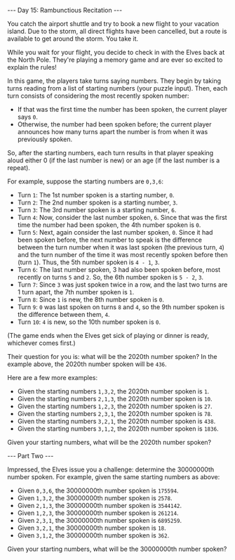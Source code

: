 --- Day 15: Rambunctious Recitation ---

You catch the airport shuttle and try to book a new flight to your vacation island. Due to the storm, all direct flights have been cancelled, but a route is available to get around the storm. You take it.

While you wait for your flight, you decide to check in with the Elves back at the North Pole. They're playing a memory game and are ever so excited to explain the rules!

In this game, the players take turns saying numbers. They begin by taking turns reading from a list of starting numbers (your puzzle input). Then, each turn consists of considering the most recently spoken number:

- If that was the first time the number has been spoken, the current player says `0`.
- Otherwise, the number had been spoken before; the current player announces how many turns apart the number is from when it was previously spoken.

So, after the starting numbers, each turn results in that player speaking aloud either 0 (if the last number is new) or an age (if the last number is a repeat).

For example, suppose the starting numbers are `0,3,6`:

- Turn `1`: The 1st number spoken is a starting number, `0`.
- Turn `2`: The 2nd number spoken is a starting number, `3`.
- Turn `3`: The 3rd number spoken is a starting number, `6`.
- Turn `4`: Now, consider the last number spoken, `6`. Since that was the first time the number had been spoken, the 4th number spoken is `0`.
- Turn `5`: Next, again consider the last number spoken, `0`. Since it had been spoken before, the next number to speak is the difference between the turn number when it was last spoken (the previous turn, `4`) and the turn number of the time it was most recently spoken before then (turn `1`). Thus, the 5th number spoken is `4 - 1`, `3`.
- Turn `6`: The last number spoken, 3 had also been spoken before, most recently on turns `5` and `2`. So, the 6th number spoken is `5 - 2`, `3`.
- Turn `7`: Since `3` was just spoken twice in a row, and the last two turns are 1 turn apart, the 7th number spoken is `1`.
- Turn `8`: Since `1` is new, the 8th number spoken is `0`.
- Turn `9`: `0` was last spoken on turns `8` and `4`, so the 9th number spoken is the difference between them, `4`.
- Turn `10`: `4` is new, so the 10th number spoken is `0`.

(The game ends when the Elves get sick of playing or dinner is ready, whichever comes first.)

Their question for you is: what will be the 2020th number spoken? In the example above, the 2020th number spoken will be `436`.

Here are a few more examples:

- Given the starting numbers `1,3,2`, the 2020th number spoken is `1`.
- Given the starting numbers `2,1,3`, the 2020th number spoken is `10`.
- Given the starting numbers `1,2,3`, the 2020th number spoken is `27`.
- Given the starting numbers `2,3,1`, the 2020th number spoken is `78`.
- Given the starting numbers `3,2,1`, the 2020th number spoken is `438`.
- Given the starting numbers `3,1,2`, the 2020th number spoken is `1836`.

Given your starting numbers, what will be the 2020th number spoken?

--- Part Two ---

Impressed, the Elves issue you a challenge: determine the 30000000th number spoken. For example, given the same starting numbers as above:

- Given `0,3,6`, the 30000000th number spoken is `175594`.
- Given `1,3,2`, the 30000000th number spoken is `2578`.
- Given `2,1,3`, the 30000000th number spoken is `3544142`.
- Given `1,2,3`, the 30000000th number spoken is `261214`.
- Given `2,3,1`, the 30000000th number spoken is `6895259`.
- Given `3,2,1`, the 30000000th number spoken is `18`.
- Given `3,1,2`, the 30000000th number spoken is `362`.

Given your starting numbers, what will be the 30000000th number spoken?